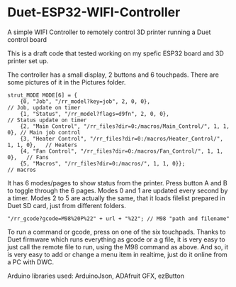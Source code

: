 # Duet-ESP32-WIFI-Controller
A simple WIFI Controller to remotely control 3D printer running a Duet control board

This is a draft code that tested working on my spefic ESP32 board and 3D printer set up. 

The controller has a small display, 2 buttons and 6 touchpads.
There are some pictures of it in the Pictures folder.

```
strut_MODE MODE[6] = {
    {0, "Job", "/rr_model?key=job", 2, 0, 0},                           // Job, update on timer
    {1, "Status", "/rr_model?flags=d9fn", 2, 0, 0},                     // Status update on timer
    {2, "Main Control", "/rr_files?dir=0:/macros/Main_Control/", 1, 1, 0}, // Main job control
    {3, "Heater Control", "/rr_files?dir=0:/macros/Heater_Control/", 1, 1, 0},   // Heaters
    {4, "Fan Control", "/rr_files?dir=0:/macros/Fan_Control/", 1, 1, 0},   // Fans
    {5, "Macros", "/rr_files?dir=0:/macros/", 1, 1, 0}};                // macros
```
It has 6 modes/pages to show status from the printer. Press button A and B to toggle through the 6 pages.
Modes 0 and 1 are updated every second by a timer.
Modes 2 to 5 are actually the same, that it loads filelist prepared in Duet SD card, just from different folders.

```
"/rr_gcode?gcode=M98%20P%22" + url + "%22"; // M98 "path and filename"
```
To run a command or gcode, press on one of the six touchpads.
Thanks to Duet firmware which runs everything as gcode or a g file, it is very easy to just call the remote file to run, using the M98 command as above.
And so, it is very easy to add or change a menu item in realtime, just do it online from a PC with DWC.

Arduino libraries used: ArduinoJson, ADAfruit GFX, ezButton





